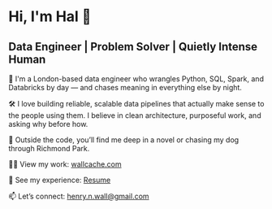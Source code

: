 # Hi, I'm Hal 👋
## Data Engineer | Problem Solver | Quietly Intense Human

🧠 I'm a London-based data engineer who wrangles Python, SQL, Spark, and Databricks by day — and chases meaning in everything else by night.

🛠️ I love building reliable, scalable data pipelines that actually make sense to the people using them. I believe in clean architecture, purposeful work, and asking why before how.

🌱 Outside the code, you’ll find me deep in a novel or chasing my dog through Richmond Park.

👨‍💻 View my work: [wallcache.com](www.wallcache.com)

📄 See my experience: [Resume](https://drive.google.com/file/d/1no9nbD7yUotnB218adf7x8JSUt5utbGO/view?usp=sharing)

📫 Let’s connect: henry.n.wall@gmail.com
